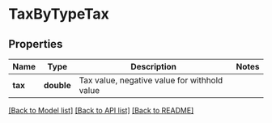 # TaxByTypeTax

## Properties
Name | Type | Description | Notes
------------ | ------------- | ------------- | -------------
**tax** | **double** | Tax value, negative value for withhold value | 

[[Back to Model list]](../README.md#documentation-for-models) [[Back to API list]](../README.md#documentation-for-api-endpoints) [[Back to README]](../README.md)


